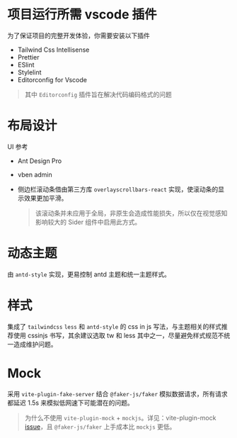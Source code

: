 # 项目运行所需 vscode 插件

为了保证项目的完整开发体验，你需要安装以下插件

- Tailwind Css Intellisense
- Prettier
- ESlint
- Stylelint
- Editorconfig for Vscode

> 其中 `Editorconfig` 插件旨在解决代码编码格式的问题

# 布局设计

UI 参考

- Ant Design Pro
- vben admin

- 侧边栏滚动条借由第三方库 `overlayscrollbars-react` 实现，使滚动条的显示效果更加平滑。
  > 该滚动条并未应用于全局，非原生会造成性能损失，所以仅在视觉感知影响较大的 Sider 组件中启用此方式。

# 动态主题

由 `antd-style` 实现，更易控制 antd 主题和统一主题样式。

# 样式

集成了 `tailwindcss` `less` 和 `antd-style` 的 css in js 写法，与主题相关的样式推荐使用 cssinjs 书写，其余建议选取 tw 和 less 其中之一，尽量避免样式规范不统一造成维护问题。

# Mock

采用 `vite-plugin-fake-server` 结合 `@faker-js/faker` 模拟数据请求，所有请求都延迟 1.5s 来模拟低网速下可能潜在的问题。

> 为什么不使用 `vite-plugin-mock` + `mockjs`。详见：vite-plugin-mock [issue](https://github.com/vbenjs/vite-plugin-mock/issues/127)，且 `@faker-js/faker` 上手成本比 `mockjs` 更低。
